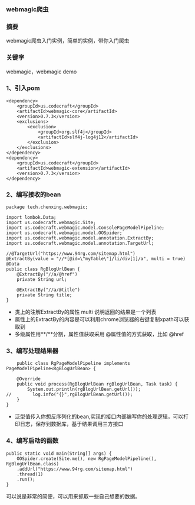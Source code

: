 ### webmagic爬虫

### 摘要

webmagic爬虫入门实例，简单的实例，带你入门爬虫

### 关键字

webmagic，webmagic demo

### 1、引入pom

```
<dependency>
	<groupId>us.codecraft</groupId>
	<artifactId>webmagic-core</artifactId>
	<version>0.7.3</version>
	<exclusions>
		<exclusion>
			<groupId>org.slf4j</groupId>
			<artifactId>slf4j-log4j12</artifactId>
		</exclusion>
	</exclusions>
</dependency>
<dependency>
	<groupId>us.codecraft</groupId>
	<artifactId>webmagic-extension</artifactId>
	<version>0.7.3</version>
</dependency>
```

### 2、编写接收的bean

```
package tech.chenxing.webmagic;

import lombok.Data;
import us.codecraft.webmagic.Site;
import us.codecraft.webmagic.model.ConsolePageModelPipeline;
import us.codecraft.webmagic.model.OOSpider;
import us.codecraft.webmagic.model.annotation.ExtractBy;
import us.codecraft.webmagic.model.annotation.TargetUrl;

//@TargetUrl("https://www.94rg.com/sitemap.html")
@ExtractBy(value = "//*[@id=\"myTable\"]/li/div[1]/a", multi = true)
@Data
public class RgBlogUrlBean {
    @ExtractBy("//a/@href")
    private String url;

    @ExtractBy("//a/@title")
    private String title;
}
```

+ 类上的注解ExtractBy的属性 multi 说明返回的结果是一个列表
+ 属性上的ExtractBy的内容是可以利用chrome浏览器的右键复制xpath可以获取到
+ 多级属性用**/**分割，属性值获取采用 @属性值的方式获取，比如 @href

### 3、编写处理结果器

```
    public class RgPageModelPipeline implements PageModelPipeline<RgBlogUrlBean> {

    @Override
    public void process(RgBlogUrlBean rgBlogUrlBean, Task task) {
        System.out.println(rgBlogUrlBean.getUrl());
//        log.info("{}",rgBlogUrlBean.getUrl());
    }
}
```

+ 泛型值传入你想反序列化的bean,实现的接口内部编写你的处理逻辑，可以打印日志，保存到数据库，基于结果调用三方接口



### 4、编写启动的函数

```
public static void main(String[] args) {
    OOSpider.create(Site.me(), new RgPageModelPipeline(), RgBlogUrlBean.class)
    .addUrl("https://www.94rg.com/sitemap.html")
    .thread(1)
    .run();
}
```

可以说是非常的简便，可以用来抓取一些自己想要的数据。